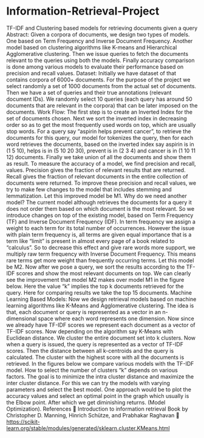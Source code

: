 # Information-Retrieval-Project
TF-IDF and Clustering based models for retrieving documents given a query
Abstract:
Given a corpora of documents, we design two types of models. One based on Term Frequency and Inverse Document
Frequency. Another model based on clustering algorithms like K-means and Hierarchical Agglomerative clustering. Then we issue
queries to fetch the documents relevant to the queries using both the models. Finally accuracy comparison is done among
various models to evaluate their performance based on precision and recall values.
Dataset:
Initially we have dataset of that contains corpora of 6000+ documents. For the purpose of the project we select
randomly a set of 1000 documents from the actual set of documents. Then we have a set of queries and their true annotations
(relevant document IDs). We randomly select 10 queries (each query has around 50 documents that are relevant in the corpora)
that can be later imposed on the documents.
Work Flow:
The first step is to create an Inverted Index for the set of documents chosen. Next we sort the inverted index in
decreasing order so as to get the most frequently used words on top, which are usually stop words.
For a query say “aspirin helps prevent cancer”, to retrieve the documents for this query, our model for tokenizes the
query, then for each word retrieves the documents, based on the inverted index say aspirin is in (1 5 10), helps is in (5 10 20 30),
prevent is in (2 3 4) and cancer is in (1 10 11 12) documents. Finally we take union of all the documents and show them as
result.
To measure the accuracy of a model, we find precision and recall, values. Precision gives the fraction of relevant results
that are returned. Recall gives the fraction of relevant documents in the entire collection of documents were returned. To
improve these precision and recall values, we try to make few changes to the model that includes stemming and lemmatization.
Let this improved model be M1.
Why do we need another model? The current model although retrieves the documents for a query it does not order
them based on which document is the most relevant. So we introduce changes on top of the existing model, based on Term
Frequency (TF) and Inverse Document Frequency (IDF). In term frequency we assign a weight to each term for its total number
of occurrences. However the issue with plain term frequency is, all terms are given equal importance that is a term like “limit” is
present in almost every page of a book related to “calculus”. So to decrease this effect and give rare words more support, we
multiply raw term frequency with Inverse Document Frequency. This means rare terms get more weight than frequently
occurring terms. Let this model be M2. Now after we pose a query, we sort the results according to the TF-IDF scores and show
the most relevant documents on top.
We can clearly see the improvement that model M2 makes over model M1 in the figure below. Here the value “k”
implies the top k documents retrieved for the query. Here for comparing results we take the top 15 documents.
Machine Learning Based Models: Now we design retrieval models based on machine learning algorithms like K-Means
and Agglomerative clustering. The idea is that, each document or query is represented as a vector in an n-dimensional space
where each word represents one dimension. Now since we already have TF-IDF scores we represent each document as a vector
of TF-IDF scores. Now depending on the algorithm say K-Means with Euclidean distance. We cluster the entire document set
into k clusters. Now when a query is issued, the query is represented as a vector of TF-IDF scores. Then the distance between all
k-centroids and the query is calculated. The cluster with the highest score with all the documents is retrieved.
In the figures below we compare various models with the TF-IDF model.
How to select the number of clusters “k” depends on various factors. The goal is to minimize the intra cluster distance
and maximize the inter cluster distance. For this we can try the models with varying parameters and select the best model.
One approach would be to plot the accuracy values and select an optimal point in the graph which usually is the Elbow point.
After which we get diminishing returns. (Model Optimization).
References
 Introduction to information retrieval Book by Christopher D. Manning, Hinrich Schütze, and Prabhakar Raghavan
 https://scikit-learn.org/stable/modules/generated/sklearn.cluster.KMeans.html
